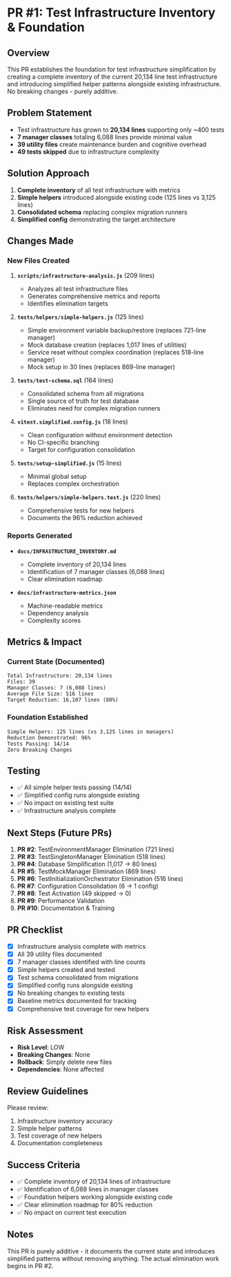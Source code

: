 # PR #1: Test Infrastructure Inventory & Foundation

## Overview

This PR establishes the foundation for test infrastructure simplification by creating a complete inventory of the current 20,134 line test infrastructure and introducing simplified helper patterns alongside existing infrastructure. No breaking changes - purely additive.

## Problem Statement

- Test infrastructure has grown to **20,134 lines** supporting only ~400 tests
- **7 manager classes** totaling 6,088 lines provide minimal value
- **39 utility files** create maintenance burden and cognitive overhead
- **49 tests skipped** due to infrastructure complexity

## Solution Approach

1. **Complete inventory** of all test infrastructure with metrics
2. **Simple helpers** introduced alongside existing code (125 lines vs 3,125 lines)
3. **Consolidated schema** replacing complex migration runners
4. **Simplified config** demonstrating the target architecture

## Changes Made

### New Files Created

1. **`scripts/infrastructure-analysis.js`** (209 lines)
   - Analyzes all test infrastructure files
   - Generates comprehensive metrics and reports
   - Identifies elimination targets

2. **`tests/helpers/simple-helpers.js`** (125 lines)
   - Simple environment variable backup/restore (replaces 721-line manager)
   - Mock database creation (replaces 1,017 lines of utilities)
   - Service reset without complex coordination (replaces 518-line manager)
   - Mock setup in 30 lines (replaces 869-line manager)

3. **`tests/test-schema.sql`** (164 lines)
   - Consolidated schema from all migrations
   - Single source of truth for test database
   - Eliminates need for complex migration runners

4. **`vitest.simplified.config.js`** (18 lines)
   - Clean configuration without environment detection
   - No CI-specific branching
   - Target for configuration consolidation

5. **`tests/setup-simplified.js`** (15 lines)
   - Minimal global setup
   - Replaces complex orchestration

6. **`tests/helpers/simple-helpers.test.js`** (220 lines)
   - Comprehensive tests for new helpers
   - Documents the 96% reduction achieved

### Reports Generated

- **`docs/INFRASTRUCTURE_INVENTORY.md`**
  - Complete inventory of 20,134 lines
  - Identification of 7 manager classes (6,088 lines)
  - Clear elimination roadmap

- **`docs/infrastructure-metrics.json`**
  - Machine-readable metrics
  - Dependency analysis
  - Complexity scores

## Metrics & Impact

### Current State (Documented)

```text
Total Infrastructure: 20,134 lines
Files: 39
Manager Classes: 7 (6,088 lines)
Average File Size: 516 lines
Target Reduction: 16,107 lines (80%)
```

### Foundation Established

```text
Simple Helpers: 125 lines (vs 3,125 lines in managers)
Reduction Demonstrated: 96%
Tests Passing: 14/14
Zero Breaking Changes
```

## Testing

- ✅ All simple helper tests passing (14/14)
- ✅ Simplified config runs alongside existing
- ✅ No impact on existing test suite
- ✅ Infrastructure analysis complete

## Next Steps (Future PRs)

1. **PR #2**: TestEnvironmentManager Elimination (721 lines)
2. **PR #3**: TestSingletonManager Elimination (518 lines)
3. **PR #4**: Database Simplification (1,017 → 80 lines)
4. **PR #5**: TestMockManager Elimination (869 lines)
5. **PR #6**: TestInitializationOrchestrator Elimination (516 lines)
6. **PR #7**: Configuration Consolidation (6 → 1 config)
7. **PR #8**: Test Activation (49 skipped → 0)
8. **PR #9**: Performance Validation
9. **PR #10**: Documentation & Training

## PR Checklist

- [x] Infrastructure analysis complete with metrics
- [x] All 39 utility files documented
- [x] 7 manager classes identified with line counts
- [x] Simple helpers created and tested
- [x] Test schema consolidated from migrations
- [x] Simplified config runs alongside existing
- [x] No breaking changes to existing tests
- [x] Baseline metrics documented for tracking
- [x] Comprehensive test coverage for new helpers

## Risk Assessment

- **Risk Level**: LOW
- **Breaking Changes**: None
- **Rollback**: Simply delete new files
- **Dependencies**: None affected

## Review Guidelines

Please review:

1. Infrastructure inventory accuracy
2. Simple helper patterns
3. Test coverage of new helpers
4. Documentation completeness

## Success Criteria

- ✅ Complete inventory of 20,134 lines of infrastructure
- ✅ Identification of 6,088 lines in manager classes
- ✅ Foundation helpers working alongside existing code
- ✅ Clear elimination roadmap for 80% reduction
- ✅ No impact on current test execution

## Notes

This PR is purely additive - it documents the current state and introduces simplified patterns without removing anything. The actual elimination work begins in PR #2.
